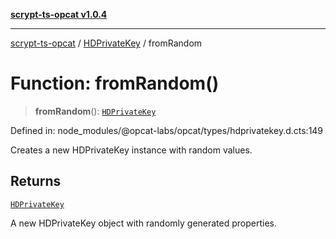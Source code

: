 [**scrypt-ts-opcat v1.0.4**](../../../README.md)

***

[scrypt-ts-opcat](../../../README.md) / [HDPrivateKey](../README.md) / fromRandom

# Function: fromRandom()

> **fromRandom**(): [`HDPrivateKey`](../../../classes/HDPrivateKey.md)

Defined in: node\_modules/@opcat-labs/opcat/types/hdprivatekey.d.cts:149

Creates a new HDPrivateKey instance with random values.

## Returns

[`HDPrivateKey`](../../../classes/HDPrivateKey.md)

A new HDPrivateKey object with randomly generated properties.
